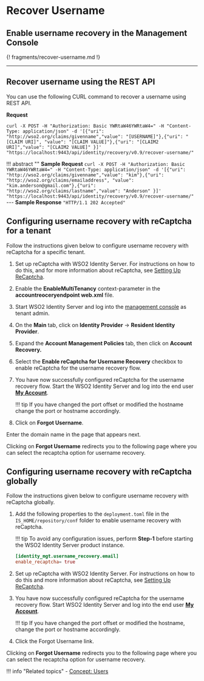 # Recover Username

## Enable username recovery in the Management Console

{! fragments/recover-username.md !}

---

## Recover username using the REST API

You can use the following CURL command to recover a username using REST API.

**Request**

```curl
curl -X POST -H "Authorization: Basic YWRtaW46YWRtaW4=" -H "Content-Type: application/json" -d '[{"uri": "http://wso2.org/claims/givenname","value": "[USERNAME]"},{"uri": "[CLAIM URI]", "value": "[CLAIM VALUE]"},{"uri": "[CLAIM2 URI]","value": "[CLAIM2 VALUE]" }]' "https://localhost:9443/api/identity/recovery/v0.9/recover-username/"
```

!!! abstract ""
    **Sample Request**
    ```curl -X POST -H "Authorization: Basic YWRtaW46YWRtaW4=" -H "Content-Type: application/json" -d '[{"uri": "http://wso2.org/claims/givenname","value": "kim"},{"uri": "http://wso2.org/claims/emailaddress", "value": "kim.anderson@gmail.com"},{"uri": "http://wso2.org/claims/lastname","value": "Anderson" }]' "https://localhost:9443/api/identity/recovery/v0.9/recover-username/"```
    ---
    **Sample Response**
    ```"HTTP/1.1 202 Accepted"```

## Configuring username recovery with reCaptcha for a tenant

Follow the instructions given below to configure username recovery with
reCaptcha for a specific tenant.

1. Set up reCaptcha with WSO2 Identity Server. For instructions on how
    to do this, and for more information about reCaptcha, see [Setting Up ReCaptcha]({{base_path}}/learn/setting-up-recaptcha).
2. Enable the **EnableMultiTenancy** context-parameter in the
    **accountreoceryendpoint web.xml** file.
3. Start WSO2 Identity Server and log into the [management
    console](https://localhost:9443/carbon/admin/login.jsp) as tenant
    admin.
4. On the **Main** tab, click on **Identity Provider** → **Resident
    Identity Provider**.

5. Expand the **Account Management Policies** tab, then click on
    **Account Recovery.**

6. Select the **Enable reCaptcha for Username Recovery** checkbox to
    enable reCaptcha for the username recovery flow.

    <!--![enable-recaptcha]({{base_path}}/assets/img/using-wso2-identity-server/enable-recaptcha.png)-->

7. You have now successfully configured reCaptcha for the username
    recovery flow. Start the WSO2 Identity Server and log into the end
    user [**My Account**](https://localhost:9443/myaccount).

    !!! tip
        If you have changed the port offset or modified the hostname change the port or hostname accordingly.

8. Click on **Forgot Username**.

<!--![forgot-username]({{base_path}}/assets/img/using-wso2-identity-server/register-now-option.png)-->

Enter the domain name in the page that appears next.

<!--![tenant-domain-name]({{base_path}}/assets/img/using-wso2-identity-server/tenant-domain-name.png)-->

  

Clicking on **Forgot Username** redirects you to the
following page where you can select the recaptcha option for username
recovery.


<!--![proceed-to-username-recovery]({{base_path}}/assets/img/using-wso2-identity-server/recaptcha-for-username-recovery.png)-->

## Configuring username recovery with reCaptcha globally

Follow the instructions given below to configure username recovery with
reCaptcha globally.  

1. Add the following properties to the `deployment.toml` file in the `IS_HOME/repository/conf` folder to enable username recovery with reCaptcha.

    !!! tip
        To avoid any configuration issues, perform **Step-1** before starting the WSO2 Identity Server product instance.

    ``` toml
    [identity_mgt.username_recovery.email] 
    enable_recaptcha= true
    ```

2. Set up reCaptcha with WSO2 Identity Server. For instructions on how
    to do this and more information about reCaptcha, see [Setting Up
    ReCaptcha]({{base_path}}/learn/setting-up-recaptcha).

3. You have now successfully configured reCaptcha for the username
    recovery flow. Start WSO2 Identity Server and log into the end user
    [**My Account**](https://localhost:9443/myaccount).

    !!! tip
    If you have changed the port offset or modified the hostname, change the port or hostname accordingly.
4. Click the Forgot Username link.

<!--![forgot-username-link]({{base_path}}/assets/img/using-wso2-identity-server/register-now-option.png)-->

Clicking on **Forgot Username** redirects you to the following page
where you can select the recaptcha option for username recovery.

<!--![recaptcha-for-username-recovery]({{base_path}}/assets/img/using-wso2-identity-server/recaptcha-for-username-recovery.png)-->

!!! info "Related topics"
    -   [Concept: Users]({{base_path}}/references/concepts/user-management/users/)



